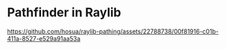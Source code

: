 # Pathfinder in Raylib

https://github.com/hosua/raylib-pathing/assets/22788738/00f81916-c01b-411a-8527-e529a91aa53a

